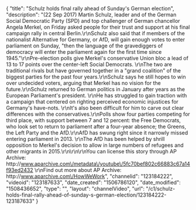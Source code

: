 {
    "title": "Schulz holds final rally ahead of Sunday's German election",
    "description": "(22 Sep 2017) Martin Schulz, leader and of the German Social Democratic Party (SPD) and top challenger of German chancellor Angela Merkel, on Friday asked people for their trust and support at his final campaign rally in central Berlin.\r\nSchulz also said that if members of the nationalist Alternative for Germany, or AfD, will gain enough votes to enter parliament on Sunday, \"then the language of the gravediggers of democracy will enter the parliament again for the first time since 1945.\"\r\nPre-election polls give Merkel's conservative Union bloc a lead of 13 to 17 points over the center-left Social Democrats. \r\nThe two are traditional rivals but have governed together in a \"grand coalition\" of the biggest parties for the past four years.\r\nSchulz says he still hopes to win over undecided voters, arguing that Merkel has no vision for the future.\r\nSchulz returned to German politics in January after years as the European Parliament's president. \r\nHe has struggled to gain traction with a campaign that centered on righting perceived economic injustices for Germany's have-nots. \r\nIt's also been difficult for him to carve out clear differences with the conservatives.\r\nPolls show four parties competing for third place, with support between 7 and 12 percent: the Free Democrats, who look set to return to parliament after a four-year absence; the Greens, the Left Party and the AfD.\r\nAfD has swung right since it narrowly missed entering parliament in 2013. \r\nThe AfD has been helped by shrill opposition to Merkel's decision to allow in large numbers of refugees and other migrants in 2015.\r\n\r\n\r\nYou can license this story through AP Archive: http:\/\/www.aparchive.com\/metadata\/youtube\/5fc70bef802c66883c67a14f93ed2432 \r\nFind out more about AP Archive: http:\/\/www.aparchive.com\/HowWeWork",
    "channelid": "123184222",
    "videoid": "123187633",
    "date_created": "1506786120",
    "date_modified": "1508436652",
    "type": "",
    "layout": "channelVideo",
    "url": "\/c1\/schulz-holds-final-rally-ahead-of-sunday-s-german-election\/123184222-123187633"
}